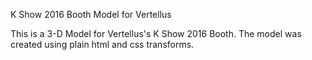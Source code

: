 K Show 2016 Booth Model for Vertellus

This is a 3-D Model for Vertellus's K Show 2016 Booth. The model was created using plain html and css transforms. 
